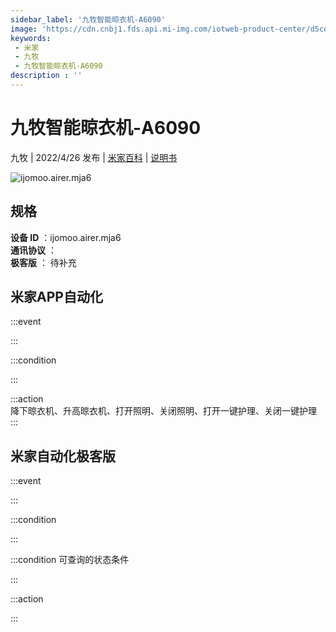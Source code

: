 ```yaml
---
sidebar_label: '九牧智能晾衣机-A6090'
image: 'https://cdn.cnbj1.fds.api.mi-img.com/iotweb-product-center/d5cd781631c74f79b3005431f39c1054_1636540255941.png?GalaxyAccessKeyId=AKVGLQWBOVIRQ3XLEW&Expires=9223372036854775807&Signature=lFjTfTkU2VCAyjLiwjTm7aSx2oM='
keywords: 
 - 米家
 - 九牧
 - 九牧智能晾衣机-A6090
description : ''
---
```

# 九牧智能晾衣机-A6090

九牧 | 2022/4/26 发布 | [米家百科](https://home.mi.com/webapp/content/baike/product/index.html?model=ijomoo.airer.mja6) | [说明书](https://home.mi.com/views/introduction.html?model=ijomoo.airer.mja6&region=cn)

![ijomoo.airer.mja6](https://cdn.cnbj1.fds.api.mi-img.com/iotweb-product-center/d5cd781631c74f79b3005431f39c1054_1636540255941.png?GalaxyAccessKeyId=AKVGLQWBOVIRQ3XLEW&Expires=9223372036854775807&Signature=lFjTfTkU2VCAyjLiwjTm7aSx2oM=)

## 规格  
> 
**设备 ID** ：ijomoo.airer.mja6  
**通讯协议** ：  
**极客版**  ： 待补充 


## 米家APP自动化  

:::event  

:::

:::condition  

:::

:::action   
降下晾衣机、升高晾衣机、打开照明、关闭照明、打开一键护理、关闭一键护理
:::

## 米家自动化极客版  

:::event  

:::

:::condition  

:::

:::condition 可查询的状态条件  

:::

:::action  

:::

        
